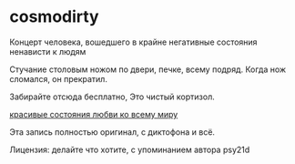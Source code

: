 # cosmodirty
Концерт человека, вошедшего в крайне негативные состояния ненависти к людям

Стучание столовым ножом по двери, печке, всему подряд. Когда нож сломался, он прекратил.

Забирайте отсюда бесплатно, Это чистый кортизол.

[красивые состояния любви ко всему миру](https://github.com/psy21d/cosmodirty/raw/refs/heads/main/%D0%BA%D0%BE%D0%BD%D1%86%D0%B5%D1%80%D1%82_%D0%94%D0%B8%D0%BC%D0%BE%D0%BD%D0%B0_%D0%90%D1%83%D0%B4%D0%B8%D0%BE%D0%B7%D0%B0%D0%BF%D0%B8%D1%81%D1%8C_2019.aac)

Эта запись полностью оригинал, с диктофона и всё.

Лицензия: делайте что хотите, с упоминанием автора psy21d
